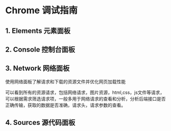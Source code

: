 # Chrome 调试指南

## 1. Elements 元素面板

## 2. Console 控制台面板

## 3. Network 网络面板

使用网络面板了解请求和下载的资源文件并优化网页加载性能

可以看到所有的资源请求，包括网络请求，图片资源，html,css，js文件等请求，可以根据需求筛选请求项，一般多用于网络请求的查看和分析，分析后端接口是否正确传输，获取的数据是否准确，请求头，请求参数的查看。



## 4. Sources 源代码面板